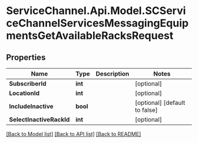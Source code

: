 # ServiceChannel.Api.Model.SCServiceChannelServicesMessagingEquipmentsGetAvailableRacksRequest

## Properties

Name | Type | Description | Notes
------------ | ------------- | ------------- | -------------
**SubscriberId** | **int** |  | [optional] 
**LocationId** | **int** |  | [optional] 
**IncludeInactive** | **bool** |  | [optional] [default to false]
**SelectInactiveRackId** | **int** |  | [optional] 

[[Back to Model list]](../README.md#documentation-for-models) [[Back to API list]](../README.md#documentation-for-api-endpoints) [[Back to README]](../README.md)


